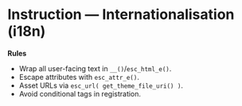 # Instruction — Internationalisation (i18n)

**Rules**
- Wrap all user-facing text in `__()`/`esc_html_e()`.
- Escape attributes with `esc_attr_e()`.
- Asset URLs via `esc_url( get_theme_file_uri() )`.
- Avoid conditional tags in registration.
